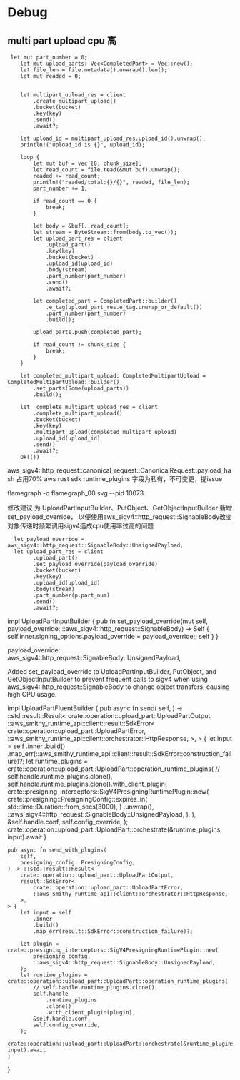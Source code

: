 # Debug

## multi part upload cpu 高

```
 let mut part_number = 0;
    let mut upload_parts: Vec<CompletedPart> = Vec::new();
    let file_len = file.metadata().unwrap().len();
    let mut readed = 0;


    let multipart_upload_res = client
        .create_multipart_upload()
        .bucket(bucket)
        .key(key)
        .send()
        .await?;

    let upload_id = multipart_upload_res.upload_id().unwrap();
    println!("upload_id is {}", upload_id);

    loop {
        let mut buf = vec![0; chunk_size];
        let read_count = file.read(&mut buf).unwrap();
        readed += read_count;
        println!("readed/total:{}/{}", readed, file_len);
        part_number += 1;

        if read_count == 0 {
            break;
        }

        let body = &buf[..read_count];
        let stream = ByteStream::from(body.to_vec());
        let upload_part_res = client
            .upload_part()
            .key(key)
            .bucket(bucket)
            .upload_id(upload_id)
            .body(stream)
            .part_number(part_number)
            .send()
            .await?;

        let completed_part = CompletedPart::builder()
            .e_tag(upload_part_res.e_tag.unwrap_or_default())
            .part_number(part_number)
            .build();

        upload_parts.push(completed_part);

        if read_count != chunk_size {
            break;
        }
    }

    let completed_multipart_upload: CompletedMultipartUpload = CompletedMultipartUpload::builder()
        .set_parts(Some(upload_parts))
        .build();

    let _complete_multipart_upload_res = client
        .complete_multipart_upload()
        .bucket(bucket)
        .key(key)
        .multipart_upload(completed_multipart_upload)
        .upload_id(upload_id)
        .send()
        .await?;
    Ok(())
```

aws_sigv4::http_request::canonical_request::CanonicalRequest::payload_hash 占用70%
aws rust sdk runtime_plugins 字段为私有，不可变更，提issue


flamegraph -o flamegraph_00.svg --pid  10073

修改建议
为 UploadPartInputBuilder、PutObject、GetObjectInputBuilder 新增 set_payload_override， 以便使用aws_sigv4::http_request::SignableBody改变对象传递时频繁调用sigv4造成cpu使用率过高的问题

      let payload_override = aws_sigv4::http_request::SignableBody::UnsignedPayload;
      let upload_part_res = client
            .upload_part()
            .set_payload_override(payload_override)
            .bucket(bucket)
            .key(key)
            .upload_id(upload_id)
            .body(stream)
            .part_number(p.part_num)
            .send()
            .await?;

impl UploadPartInputBuilder {
     pub fn set_payload_override(mut self, payload_override: ::aws_sigv4::http_request::SignableBody) -> Self {
        self.inner.signing_options.payload_override = payload_override;;
        self
    }
}

payload_override: aws_sigv4::http_request::SignableBody::UnsignedPayload,


Added set_payload_override to UploadPartInputBuilder, PutObject, and GetObjectInputBuilder to prevent frequent calls to sigv4 when using aws_sigv4::http_request::SignableBody to change object transfers, causing high CPU usage.

impl UploadPartFluentBuilder {
    pub async fn send(
        self,
    ) -> ::std::result::Result<
        crate::operation::upload_part::UploadPartOutput,
        ::aws_smithy_runtime_api::client::result::SdkError<
            crate::operation::upload_part::UploadPartError,
            ::aws_smithy_runtime_api::client::orchestrator::HttpResponse,
        >,
    > {
        let input = self
            .inner
            .build()
            .map_err(::aws_smithy_runtime_api::client::result::SdkError::construction_failure)?;
        let runtime_plugins = crate::operation::upload_part::UploadPart::operation_runtime_plugins(
            // self.handle.runtime_plugins.clone(),
            self.handle.runtime_plugins.clone().with_client_plugin(
                crate::presigning_interceptors::SigV4PresigningRuntimePlugin::new(
                    crate::presigning::PresigningConfig::expires_in(
                        std::time::Duration::from_secs(3000),
                    )
                    .unwrap(),
                    ::aws_sigv4::http_request::SignableBody::UnsignedPayload,
                ),
            ),
            &self.handle.conf,
            self.config_override,
        );
        crate::operation::upload_part::UploadPart::orchestrate(&runtime_plugins, input).await
    }

    pub async fn send_with_plugins(
        self,
        presigning_config: PresigningConfig,
    ) -> ::std::result::Result<
        crate::operation::upload_part::UploadPartOutput,
        result::SdkError<
            crate::operation::upload_part::UploadPartError,
            ::aws_smithy_runtime_api::client::orchestrator::HttpResponse,
        >,
    > {
        let input = self
            .inner
            .build()
            .map_err(result::SdkError::construction_failure)?;

        let plugin = crate::presigning_interceptors::SigV4PresigningRuntimePlugin::new(
            presigning_config,
            ::aws_sigv4::http_request::SignableBody::UnsignedPayload,
        );
        let runtime_plugins = crate::operation::upload_part::UploadPart::operation_runtime_plugins(
            // self.handle.runtime_plugins.clone(),
            self.handle
                .runtime_plugins
                .clone()
                .with_client_plugin(plugin),
            &self.handle.conf,
            self.config_override,
        );
        crate::operation::upload_part::UploadPart::orchestrate(&runtime_plugins, input).await
    }

}